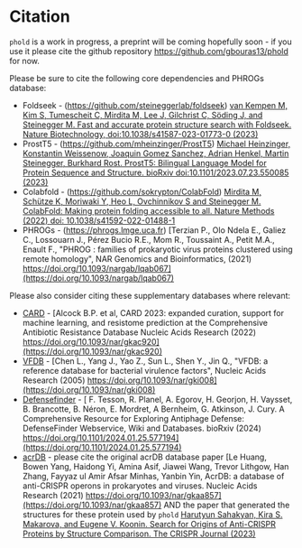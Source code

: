 # Citation

`phold` is a work in progress, a preprint will be coming hopefully soon - if you use it please cite the github repository https://github.com/gbouras13/phold for now.

Please be sure to cite the following core dependencies and PHROGs database:

* Foldseek - (https://github.com/steineggerlab/foldseek) [van Kempen M, Kim S, Tumescheit C, Mirdita M, Lee J, Gilchrist C, Söding J, and Steinegger M. Fast and accurate protein structure search with Foldseek. Nature Biotechnology, doi:10.1038/s41587-023-01773-0 (2023)](https://www.nature.com/articles/s41587-023-01773-0)
* ProstT5 - (https://github.com/mheinzinger/ProstT5) [Michael Heinzinger, Konstantin Weissenow, Joaquin Gomez Sanchez, Adrian Henkel, Martin Steinegger, Burkhard Rost. ProstT5: Bilingual Language Model for Protein Sequence and Structure. bioRxiv doi:10.1101/2023.07.23.550085 (2023)](https://www.biorxiv.org/content/10.1101/2023.07.23.550085v1)
* Colabfold - (https://github.com/sokrypton/ColabFold) [Mirdita M, Schütze K, Moriwaki Y, Heo L, Ovchinnikov S and Steinegger M. ColabFold: Making protein folding accessible to all. Nature Methods (2022) doi: 10.1038/s41592-022-01488-1 ](https://www.nature.com/articles/s41592-022-01488-1)
* PHROGs - (https://phrogs.lmge.uca.fr) [Terzian P., Olo Ndela E., Galiez C., Lossouarn J., Pérez Bucio R.E., Mom R., Toussaint A., Petit M.A., Enault F., "PHROG : families of prokaryotic virus proteins clustered using remote homology", NAR Genomics and Bioinformatics, (2021) https://doi.org/10.1093/nargab/lqab067](https://doi.org/10.1093/nargab/lqab067)

Please also consider citing these supplementary databases where relevant:

* [CARD](https://card.mcmaster.ca) - [Alcock B.P. et al, CARD 2023: expanded curation, support for machine learning, and resistome prediction at the Comprehensive Antibiotic Resistance Database Nucleic Acids Research (2022) https://doi.org/10.1093/nar/gkac920](https://doi.org/10.1093/nar/gkac920)
* [VFDB](http://www.mgc.ac.cn/VFs/main.htm) - [Chen L., Yang J., Yao Z., Sun L., Shen Y., Jin Q., "VFDB: a reference database for bacterial virulence factors", Nucleic Acids Research (2005) https://doi.org/10.1093/nar/gki008](https://doi.org/10.1093/nar/gki008)
* [Defensefinder](https://defensefinder.mdmlab.fr) - [ F. Tesson,  R. Planel, A. Egorov, H. Georjon,  H. Vaysset,  B. Brancotte,  B. Néron,  E. Mordret,  A Bernheim,  G. Atkinson,  J. Cury. A Comprehensive Resource for Exploring Antiphage Defense: DefenseFinder Webservice, Wiki and Databases. bioRxiv (2024) https://doi.org/10.1101/2024.01.25.577194](https://doi.org/10.1101/2024.01.25.577194)
* [acrDB](https://bcb.unl.edu/AcrDB/) - please cite the original acrDB database paper [Le Huang, Bowen Yang, Haidong Yi, Amina Asif, Jiawei Wang, Trevor Lithgow, Han Zhang, Fayyaz ul Amir Afsar Minhas, Yanbin Yin, AcrDB: a database of anti-CRISPR operons in prokaryotes and viruses. Nucleic Acids Research (2021) https://doi.org/10.1093/nar/gkaa857](https://doi.org/10.1093/nar/gkaa857) AND the paper that generated the structures for these protein used by `phold` [Harutyun Sahakyan, Kira S. Makarova, and Eugene V. Koonin. Search for Origins of Anti-CRISPR Proteins by Structure Comparison. The CRISPR Journal (2023)](https://doi.org/10.1089/crispr.2023.0011)




